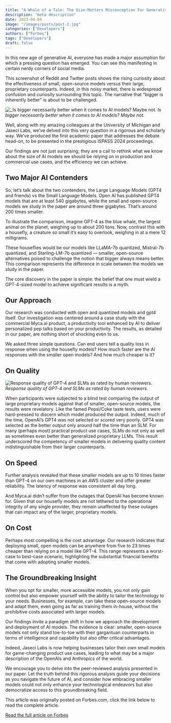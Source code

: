 ```yaml
---
title: "A Whale of a Tale: The Size-Matters Misconception For Generative AI"
description: "meta description"
date: 2023-04-04
image: "/images/posts/post-2.jpg"
categories: ["Developers"]
authors: ["Forbes"]
tags: ["Developers"]
draft: false
---
```


In this new age of generative AI, everyone has made a major assumption for which a pressing question has emerged. You can see this manifesting in certain nerdy corners of social media.

This screenshot of Reddit and Twitter posts shows the rising curiosity about the effectiveness of small, open-source models versus their large, proprietary counterparts. Indeed, in this noisy market, there is widespread confusion and curiosity surrounding this topic. The narrative that “bigger is inherently better” is about to be challenged.

![_Is bigger necessarily better when it comes to AI models? Maybe not.](/images/posts/post-2.1.png)
_Is bigger necessarily better when it comes to AI models? Maybe not._

Well, along with my amazing colleagues at the University of Michigan and Jaseci Labs, we’ve delved into this very question in a rigorous and scholarly way. We’ve produced the first academic paper that addresses the debate head-on, to be presented in the prestigious ISPASS 2024 proceedings.

Our findings are not just surprising; they are a call to rethink what we know about the size of AI models we should be relying on in production and commercial use cases, and the efficiency we can achieve.

## Two Major AI Contenders

So, let’s talk about the two contenders, the Large Language Models (GPT4 and friends) vs the Small Language Models. Open AI has published GPT4 models that are at least 540 gigabytes, while the small and open-source models we study in the paper are around three gigabytes. That’s around 200 times smaller.

To illustrate the comparison, imagine GPT-4 as the blue whale, the largest animal on the planet, weighing up to about 200 tons. Now, contrast this with a housefly, a creature so small it’s easy to overlook, weighing in at a mere 12 milligrams.

These houseflies would be our models like LLaMA-7b quantized, Mistral-7b quantized, and Starling-LM-7b quantized — smaller, open-source alternatives poised to challenge the notion that bigger always means better. This comparison represents the difference in scale between the models we study in the paper.

The core discovery in the paper is simple: the belief that one must wield a GPT-4-sized model to achieve significant results is a myth.

## Our Approach

Our research was conducted with open and quantized models and gpt4 itself. Our investigation was centered around a case study with the commercial Myca.ai product, a productivity tool enhanced by AI to deliver personalized pep talks based on your productivity. The results, as detailed in our paper, are nothing short of shocking even to us.

We asked three simple questions. Can end users tell a quality loss in response when using the housefly models? How much faster are the AI responses with the smaller open models? And how much cheaper is it?

## On Quality

![Response quality of GPT-4 and SLMs as rated by human reviewers.](/images/posts/post-2.2.png)
_Response quality of GPT-4 and SLMs as rated by human reviewers._

When participants were subjected to a blind test comparing the output of large proprietary models against that of smaller, open-source models, the results were revelatory. Like the famed Pepsi/Coke taste tests, users were hard-pressed to discern which model produced the output. Indeed, much of the time, OpenAI’s GPT4 was not selected or scored very poorly. GPT4 was selected as the better output only around half the time than an SLM. For many (perhaps most) practical product use cases, SLMs do not only as well as sometimes even better than generalized proprietary LLMs. This result underscored the competency of smaller models in delivering quality content indistinguishable from their larger counterparts.

## On Speed

Further analysis revealed that these smaller models are up to 10 times faster than GPT-4 on our own machines in an AWS cluster and offer greater reliability. The latency of response was consistent all day long.

And Myca.ai didn’t suffer from the outages that OpenAI has become known for. Given that our housefly models are not tethered to the operational integrity of any single provider, they remain unaffected by these outages that can impact any of the larger, proprietary models.

## On Cost

Perhaps most compelling is the cost advantage. Our research indicates that deploying small, open models can be anywhere from five to 23 times cheaper than relying on a model like GPT-4. This range represents a worst-case to best-case scenario, highlighting the substantial financial benefits that come with adopting smaller models.

## The Groundbreaking Insight

When you opt for smaller, more accessible models, you not only gain control but also empower yourself with the ability to tailor the technology to your needs. Businesses, for example, can take these open-source models and adapt them, even going as far as training them in-house, without the prohibitive costs associated with larger models.

Our findings invite a paradigm shift in how we approach the development and deployment of AI models. The evidence is clear: smaller, open-source models not only stand toe-to-toe with their gargantuan counterparts in terms of intelligence and capability but also offer critical advantages.

Indeed, Jaseci Labs is now helping businesses tailor their own small models for game-changing product use cases, leading to what may be a major description of the OpenAIs and Anthropics of the world.

We encourage you to delve into the peer-reviewed analysis presented in our paper. Let the truth behind this rigorous analysis guide your decisions as you navigate the future of AI, and consider how embracing smaller models could not only enhance your technological endeavors but also democratize access to this groundbreaking field.

This article was originally posted on Forbes.com, click the link below to read the complete article.

[Read the full article on Forbes](https://www.forbes.com/sites/forbesbooksauthors/2024/03/21/a-whale-of-a-tale-the-size-matters-misconception-for-generative-ai/?sh=40121c8c581a)
